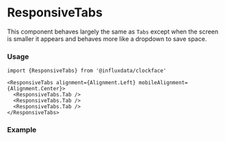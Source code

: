 # ResponsiveTabs

This component behaves largely the same as `Tabs` except when the screen is smaller it appears and behaves more like a dropdown to save space.

### Usage
```tsx
import {ResponsiveTabs} from '@influxdata/clockface'
```
```tsx
<ResponsiveTabs alignment={Alignment.Left} mobileAlignment={Alignment.Center}>
  <ResponsiveTabs.Tab />
  <ResponsiveTabs.Tab />
  <ResponsiveTabs.Tab />
</ResponsiveTabs>
```

### Example
<!-- STORY -->


<!-- STORY HIDE START -->

<!-- STORY HIDE END -->

<!-- PROPS -->
